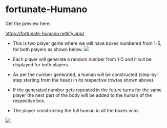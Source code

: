 # fortunate-Humano
Get the preview here:

https://fortunate-humano.netlify.app/

* This is two player game where we will have boxes numbered from 1-5, for both players as shown below.
 ![](https://i.imgur.com/Ek6OU2c.png)

* Each player will generate a random number from 1-5 and it will be displayed for both players.
* As per the number generated, a human will be constructed (step-by-step starting from the head) in its respective row(as shown above).
* If the generated number gets repeated in the future turns for the same player the next part of the body will be added to the human of the respective box.
* The player constructing the full human in all the boxes wins.

![](https://i.imgur.com/WTtXg7Q.png)

